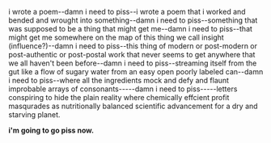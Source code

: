 i wrote a poem--damn i need to piss--i wrote a poem that i worked and
bended and wrought into something--damn i need to piss--something that
was supposed to be a thing that might get me--damn i need to
piss--that might get me somewhere on the map of this thing we call
insight (influence?)--damn i need to piss--this thing of modern or
post-modern or post-authentic or post-postal work that never seems to
get anywhere that we all haven't been before--damn i need to
piss--streaming itself from the gut like a flow of sugary water from an
easy open poorly labeled can--damn i need to piss--where all the
ingredients mock and defy and flaunt improbable arrays of
consonants-----damn i need to piss-----letters conspiring to hide the
plain reality where chemically effcient profit masqurades as
nutritionally balanced scientific advancement for a dry and starving
planet.  

**i'm going to go piss now.**
